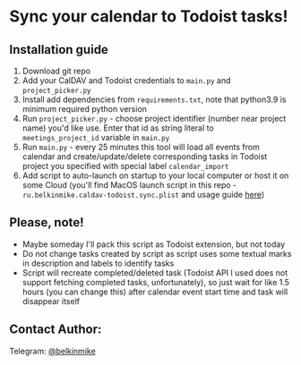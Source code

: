 # Sync your calendar to Todoist tasks!

## Installation guide
1. Download git repo
2. Add your CalDAV and Todoist credentials to `main.py` and `project_picker.py`
3. Install add dependencies from `requirements.txt`, note that python3.9 is minimum required python version
4. Run `project_picker.py` - choose project identifier (number near project name) you'd like use. Enter that id as string literal to `meetings_project_id` variable in `main.py`
5. Run `main.py` - every 25 minutes this tool will load all events from calendar and create/update/delete corresponding tasks in Todoist project you specified with special label `calendar_import` 
6. Add script to auto-launch on startup to your local computer or host it on some Cloud (you'll find MacOS launch script in this repo - `ru.belkinmike.caldav-todoist.sync.plist` and usage guide [here](https://stackoverflow.com/a/13372744/8054916))

## Please, note! 
- Maybe someday I'll pack this script as Todoist extension, but not today
- Do not change tasks created by script as script uses some textual marks in description and labels to identify tasks
- Script will recreate completed/deleted task (Todoist API I used does not support fetching completed tasks, unfortunately), so just wait for like 1.5 hours (you can change this) after calendar event start time and task will disappear itself

## Contact Author:
Telegram: [@belkinmike](belkinmike.t.me)